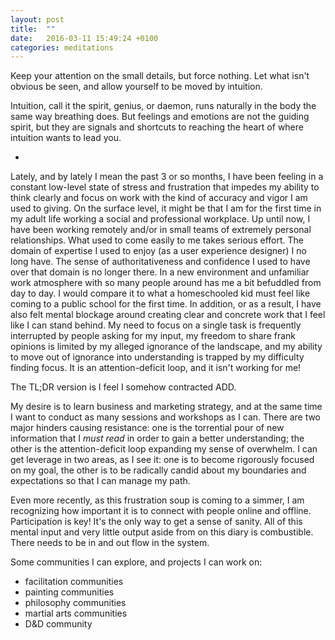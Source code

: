 ```yaml
---
layout: post
title:  ""
date:   2016-03-11 15:49:24 +0100
categories: meditations
---
```


Keep your attention on the small details, but force nothing. Let what isn't obvious be seen, and allow yourself to be moved by intuition.

Intuition, call it the spirit, genius, or daemon, runs naturally in the body the same way breathing does. But feelings and emotions are not the guiding spirit, but they are signals and shortcuts to reaching the heart of where intuition wants to lead you.

-

Lately, and by lately I mean the past 3 or so months, I have been feeling in a constant low-level state of stress and frustration that impedes my ability to think clearly and focus on work with the kind of accuracy and vigor I am used to giving. On the surface level, it might be that I am for the first time in my adult life working a social and professional workplace. Up until now, I have been working remotely and/or in small teams of extremely personal relationships. What used to come easily to me takes serious effort. The domain of expertise I used to enjoy (as a user experience designer) I no long have. The sense of authoritativeness and confidence I used to have over that domain is no longer there. In a new environment and unfamiliar work atmosphere with so many people around has me a bit befuddled from day to day. I would compare it to what a homeschooled kid must feel like coming to a public school for the first time. In addition, or as a result, I have also felt mental blockage around creating clear and concrete work that I feel like I can stand behind. My need to focus on a single task is frequently interrupted by people asking for my input, my freedom to share frank opinions is limited by my alleged ignorance of the landscape, and my ability to move out of ignorance into understanding is trapped by my difficulty finding focus. It is an attention-deficit loop, and it isn't working for me!

The TL;DR version is I feel I somehow contracted ADD.

My desire is to learn business and marketing strategy, and at the same time I want to conduct as many sessions and workshops as I can. There are two major hinders causing resistance: one is the torrential pour of new information that I *must read* in order to gain a better understanding; the other is the attention-deficit loop expanding my sense of overwhelm. I can get leverage in two areas, as I see it: one is to become rigorously focused on my goal, the other is to be radically candid about my boundaries and expectations so that I can manage my path.

Even more recently, as this frustration soup is coming to a simmer, I am recognizing how important it is to connect with people online and offline. Participation is key! It's the only way to get a sense of sanity. All of this mental input and very little output aside from on this diary is combustible. There needs to be in and out flow in the system.

Some communities I can explore, and projects I can work on:
- facilitation communities
- painting communities
- philosophy communities
- martial arts communities
- D&D community

